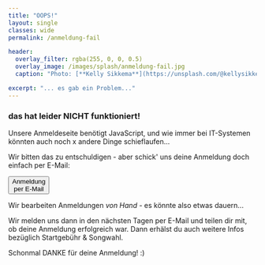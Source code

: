 ```yaml
---
title: "OOPS!"
layout: single
classes: wide
permalink: /anmeldung-fail

header:
  overlay_filter: rgba(255, 0, 0, 0.5)
  overlay_image: /images/splash/anmeldung-fail.jpg
  caption: "Photo: [**Kelly Sikkema**](https://unsplash.com/@kellysikkema)"

excerpt: "... es gab ein Problem..."
---
```


### das hat leider NICHT funktioniert!

Unsere Anmeldeseite benötigt JavaScript, und wie immer bei IT-Systemen 
könnten auch noch x andere Dinge schieflaufen...

Wir bitten das zu entschuldigen - aber schick' uns deine Anmeldung doch einfach per E-Mail:

<a href='mailto:per@starke-team.de?subject=[PowerBase] Anmeldung'>
     <button class='button buttonAnmeldung'>Anmeldung<br>per E-Mail</button></a>


Wir bearbeiten Anmeldungen _von Hand_ - es könnte also etwas dauern...

Wir melden uns dann in den nächsten Tagen per E-Mail und teilen dir mit, ob deine Anmeldung erfolgreich war.
Dann erhälst du auch weitere Infos bezüglich Startgebühr & Songwahl.

Schonmal DANKE für deine Anmeldung! :)

